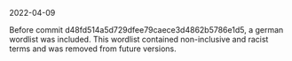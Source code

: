 2022-04-09

Before commit d48fd514a5d729dfee79caece3d4862b5786e1d5, a german wordlist was included. 
This wordlist contained non-inclusive and racist terms and was removed from future versions.
